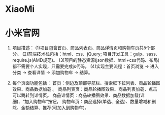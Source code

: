 # XiaoMi
# 小米官网
1. 项目描述：
(1)项目包含首页、商品列表页、商品详情页和购物车页共5个部分。
(2)前端技术栈包括：html、css、jQuery;   项目开发工具：gulp、sass、require.js(AMD规范)。
(3)项目的静态资源(json数据、html+css代码、布局)都不需要个人实现，只需要完成js代码。
(4)实现主要流程：首页浏览 -> 进入分类 -> 查看详情 -> 添加购物车 -> 结算。

2. 每个页面功能包括：
首页：侧边及顶部导航栏、搜索框下拉列表、商品轮播图效果、商品数据加载 。
商品列表页：商品轮播图效果、商品列表加载，点击可以跳转到详情页。
商品详情页：商品轮播图效果、商品数据加载(详细)、“加入购物车”按钮。
购物车页：商品选择(单选、全选)、数量增减和删除、金额结算、推荐(可加入到购物车)。
